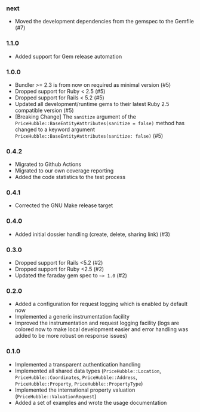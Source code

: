 ### next

* Moved the development dependencies from the gemspec to the Gemfile (#7)

### 1.1.0

* Added support for Gem release automation

### 1.0.0

* Bundler >= 2.3 is from now on required as minimal version (#5)
* Dropped support for Ruby < 2.5 (#5)
* Dropped support for Rails < 5.2 (#5)
* Updated all development/runtime gems to their latest
  Ruby 2.5 compatible version (#5)
* [Breaking Change] The `sanitize` argument of the
  `PriceHubble::BaseEntity#attributes(sanitize = false)` method has changed to
  a keyword argument `PriceHubble::BaseEntity#attributes(sanitize: false)` (#5)

### 0.4.2

* Migrated to Github Actions
* Migrated to our own coverage reporting
* Added the code statistics to the test process

### 0.4.1

* Corrected the GNU Make release target

### 0.4.0

* Added initial dossier handling (create, delete, sharing link) (#3)

### 0.3.0

* Dropped support for Rails <5.2 (#2)
* Dropped support for Ruby <2.5 (#2)
* Updated the faraday gem spec to `~> 1.0` (#2)

### 0.2.0

* Added a configuration for request logging which is enabled by default now
* Implemented a generic instrumentation facility
* Improved the instrumentation and request logging facility (logs are colored
  now to make local development easier and error handling was added to be more
  robust on response issues)

### 0.1.0

* Implemented a transparent authentication handling
* Implemented all shared data types (`PriceHubble::Location`,
  `PriceHubble::Coordinates`, `PriceHubble::Address`, `PriceHubble::Property`,
  `PriceHubble::PropertyType`)
* Implemented the international property valuation
  (`PriceHubble::ValuationRequest`)
* Added a set of examples and wrote the usage documentation
